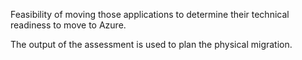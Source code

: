 Feasibility of moving those applications to determine their technical readiness to move to Azure. 

 

The output of the assessment is used to plan the physical migration. 
